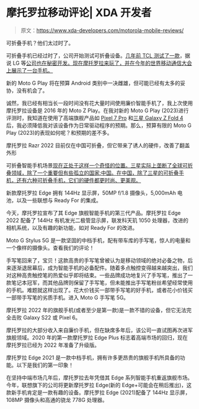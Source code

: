 # 摩托罗拉移动评论| XDA 开发者

> 原文：<https://www.xda-developers.com/motorola-mobile-reviews/>

[](/motorola-rizr-rollable-mwc-2023/)

可折叠手机？他们太过时了。

可折叠手机已经过时了，公司开始测试可折叠设备。[几年前 TCL 测试了一款](https://www.xda-developers.com/tcl-concept-folding-phones-rollable-tri-foldable-display/)，据说 LG 等[公司也在秘密开发。现在摩托罗拉来玩了，并在今年的世界移动通信大会上展示了一台手机。](https://www.xda-developers.com/lg-rollable-hands-on-video/)

[](/moto-g-play-2023-review/)

新的 Moto G Play 将在预算 Android 类别中一决雌雄，但可能已经有太多的妥协，没有机会了。

诚然，我已经有相当长一段时间没有花大量时间使用廉价智能手机了，我上次使用摩托罗拉设备是 2016 年的 Moto Z Play。在我对新的 Moto G Play (2023)进行评测时，我知道在使用了高端旗舰产品如 [Pixel 7 Pro](https://www.xda-developers.com/google-pixel-7-pro-review/) 和[三星 Galaxy Z Fold 4](https://www.xda-developers.com/samsung-galaxy-z-fold-4-review/) 后，我必须降低我对该设备作为日常驱动程序的预期。那么，预算有限的 Moto G Play (2023)的表现如何呢？和预期的差不多。

[](/motorola-razr-2022-review/)

摩托罗拉 Razr 2022 目前仅在中国可折叠，但它带来了诱人的硬件，改善了翻盖外形

可折叠智能手机场景[现在正处于这样一个奇怪的位置。三星实际上垄断了全球可折叠领域，除了一个重要但有些孤立的国家:中国。在中国，除了三星的可折叠手机，还有六种可折叠手机，它们的硬件都更时尚、更美观。](https://www.xda-developers.com/best-foldable-phones/)

[](/motorola-edge-2022-hands-on/)

新款摩托罗拉 Edge 拥有 144Hz 显示屏，50MP f/1.8 摄像头，5,000mAh 电池，以及一些联想与 Ready For 的集成。

今天，摩托罗拉宣布了其 Edge 旗舰智能手机的第三代产品。摩托罗拉 Edge 2022 配备了 144Hz 有机发光二极管显示屏，联发科天玑 1050 处理器，改进的相机系统，以及有趣的新功能，如对 Ready For 的改进。

[](/motorola-moto-g-stylus-5g-2022-review/)

Moto G Stylus 5G 是一款坚固的中档手机，配有带车库的手写笔，惊人的电量和一个像样的摄像头。查看我们的评论！

手写笔回来了，宝贝！这款高贵的手写笔曾被认为是移动领域的绝对必备之物，后来逐渐退居幕后，成为智能手机的必备配件。随着多点触控变得越来越突出，我们对这种高贵触控笔的热爱似乎即将结束。一些品牌成功地复兴了手写笔，推出了一款笔记本冠军，而其他品牌则保留了手写笔，但未能推出手写笔粉丝希望经常使用的手机。难题就这样出现了。花大价钱买一部带手写笔的好手机，或者花小价钱买一部带手写笔的劣质手机。进入 Moto G 手写笔 5G。

[](/motorola-edge-plus-2022-review/)

摩托罗拉 2022 年的旗舰手机(或者至少是第一款)是一款不错的设备，但它无法完全击败 Galaxy S22 或 Pixel 6。

摩托罗拉的大部分收入来自廉价手机，但在缺席多年后，该公司一直试图再次进军旗舰领域。2020 年的第一款摩托罗拉 Edge Plus 标志着高端市场的回归，现在摩托罗拉已经为 2022 年准备了升级版。

[](/motorola-edge-2021-preview/)

摩托罗拉 Edge 2021 是一款中档手机，拥有许多更昂贵的旗舰手机所具备的功能。以下是我们的第一印象！

在坚持中端市场几年后，摩托罗拉去年凭借其 Edge 系列智能手机重返旗舰市场。今年，联想旗下的公司将更新摩托罗拉 Edge(新的 Edge+可能会在稍后推出)，这款新手机肯定是一款有趣的设备。摩托罗拉 Edge (2021)配备了 144Hz 显示屏，108MP 摄像头和高通的骁龙 778G 处理器。